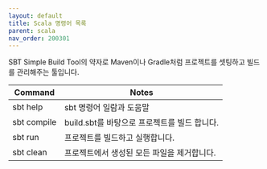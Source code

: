 ```yaml
---
layout: default
title: Scala 명령어 목록
parent: scala
nav_order: 200301
---
```


SBT Simple Build Tool의 약자로 Maven이나 Gradle처럼 프로젝트를 셋팅하고 빌드를 관리해주는 툴입니다.

| Command     | Notes                                |
|-------------|--------------------------------------|
| sbt help    | sbt 명령어 일람과 도움말                  |
| sbt compile | build.sbt를 바탕으로 프로젝트를 빌드 합니다.  |
| sbt run     | 프로젝트를 빌드하고 실행합니다.              |
| sbt clean   | 프로젝트에서 생성된 모든 파일을 제거합니다.     |